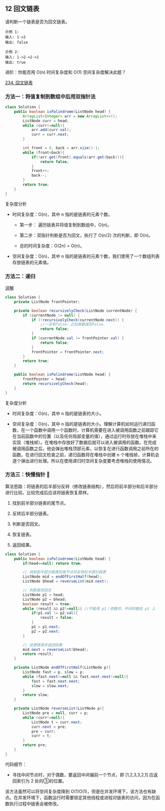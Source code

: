## 12 回文链表


请判断一个链表是否为回文链表。

```
示例 1:
输入: 1->2
输出: false

示例 2:
输入: 1->2->2->1
输出: true
```

进阶：你能否用 O(n) 时间复杂度和 O(1) 空间复杂度解决此题？


[234. 回文链表](https://leetcode-cn.com/problems/palindrome-linked-list/)


### 方法一：将值复制到数组中后用双指针法

```java
class Solution {
    public boolean isPalindrome(ListNode head) {
        ArrayList<Integer> arr = new ArrayList<>();
        ListNode curr = head;
        while (curr!=null){
            arr.add(curr.val);
            curr = curr.next;
        }

        int front = 0, back = arr.size()-1;
        while (front<back){
            if(!arr.get(front).equals(arr.get(back))){
                return false;
            }
            front++;
            back--;
        }
        return true;
    }
}
```


复杂度分析

* 时间复杂度：O(n)，其中 n 指的是链表的元素个数。

  * 第一步： 遍历链表并将值复制到数组中，O(n)。

  * 第二步：双指针判断是否为回文，执行了 O(n/2) 次的判断，即 O(n)。
  
  * 总的时间复杂度：O(2n) = O(n)。

* 空间复杂度：O(n)，其中 n 指的是链表的元素个数，我们使用了一个数组列表存放链表的元素值。

### 方法二：递归

[详解](https://leetcode-cn.com/problems/palindrome-linked-list/solution/hui-wen-lian-biao-by-leetcode-solution/)

```java
class Solution {
    private ListNode frontPointer;

    private boolean recursivelyCheck(ListNode currentNode) {
        if (currentNode != null) {
            if (!recursivelyCheck(currentNode.next)) {
                //一旦有false，之后就都返回false.
                return false;
            }
            if (currentNode.val != frontPointer.val) {
                return false;
            }
            frontPointer = frontPointer.next;
        }
        return true;
    }

    public boolean isPalindrome(ListNode head) {
        frontPointer = head;
        return recursivelyCheck(head);
    }
}
```

复杂度分析

* 时间复杂度：O(n)，其中 n 指的是链表的大小。

* 空间复杂度：O(n)，其中 n 指的是链表的大小。理解计算机如何运行递归函数，在一个函数中调用一个函数时，计算机需要在进入被调用函数之前跟踪它在当前函数中的位置（以及任何局部变量的值），通过运行时存放在堆栈中来实现（堆栈帧）。在堆栈中存放好了数据后就可以进入被调用的函数。在完成被调用函数之后，他会弹出堆栈顶部元素，以恢复在进行函数调用之前所在的函数。在进行回文检查之前，递归函数将在堆栈中创建 n 个堆栈帧，计算机会逐个弹出进行处理。所以在使用递归时空间复杂度要考虑堆栈的使用情况。



### 方法三：快慢指针 🍒

算法思路：将链表的后半部分反转（修改链表结构），然后将前半部分和后半部分进行比较。比较完成后应该将链表恢复原样。

1. 找到前半部分链表的尾节点。

2. 反转后半部分链表。

3. 判断是否回文。

4. 恢复链表。

5. 返回结果。


```java
class Solution {
    public boolean isPalindrome(ListNode head) {
        if(head==null) return true;

        // 找到前半部分链表的尾节点并反转后半部分链表
        ListNode mid = endOfFirstHalf(head);
        ListNode bhead = reverseList(mid.next);

        // 判断是否回文
        ListNode p1 = head;
        ListNode p2 = bhead;
        boolean result = true;
        while (result && p2!=null){ //不能用 p1！奇数时，中间的数在 p1 上
            if(p1.val != p2.val){
                result = false;
            }
            p1 = p1.next;
            p2 = p2.next;
        }

        // 还原链表并返回结果
        mid.next = reverseList(bhead);
        return result;
    }

    private ListNode endOfFirstHalf(ListNode p){
        ListNode fast = p, slow = p;
        while (fast.next!=null && fast.next.next!=null){
            fast = fast.next.next;
            slow = slow.next;
        }
        return slow;
    }

    private ListNode reverseList(ListNode p){
        ListNode pre = null, curr = p;
        while (curr!=null){
            ListNode t = curr.next;
            curr.next = pre;
            pre = curr;
            curr = t;
        }
        return pre;
    }
}
```


代码细节：

* 寻找中间节点时，对于偶数，要返回中间偏前一个节点，即  [1,2,3,3,2,1] 应返回索引为 2 处的③的位置。








该方法虽然可以将空间复杂度降到 O(1)O(1)，但是在并发环境下，该方法也有缺点。在并发环境下，函数运行时需要锁定其他线程或进程对链表的访问，因为在函数执行过程中链表会被修改。




